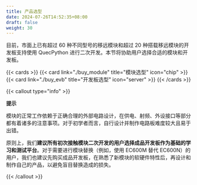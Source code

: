 ```yaml
---
title: 产品选型
date: 2024-07-26T14:52:35+08:00
draft: false
weight: 30
---
```


目前，市面上已有超过 60 种不同型号的移远模块和超过 20 种搭载移远模块的开发板支持使用 QuecPython 进行二次开发。本节将协助用户选择合适的模块和开发板。

{{< cards >}}
{{< card link="./buy_module" title="模块选型" icon="chip" >}}
{{< card link="./buy_evb" title="开发板选型" icon="server" >}}
{{< /cards >}}

{{< callout type="info" >}}

**提示**

模块的正常工作依赖于正确合理的外部电路设计，在供电、射频、外设接口等部分都有着诸多的注意事项。对于初学者而言，自行设计并制作电路板难度较大且易于出错。

原则上，我们**建议所有初次接触模块二次开发的用户选择成品开发板作为基础的学习和测试平台**。对于需要进行模块替换（例如，使用 EC600M 替代 EC600N）的用户，我们也建议先购买成品开发板，在熟悉了新模块的软硬件特性后，再设计和制作自己的产品，以避免盲目替换造成的损失。

{{< /callout >}}
